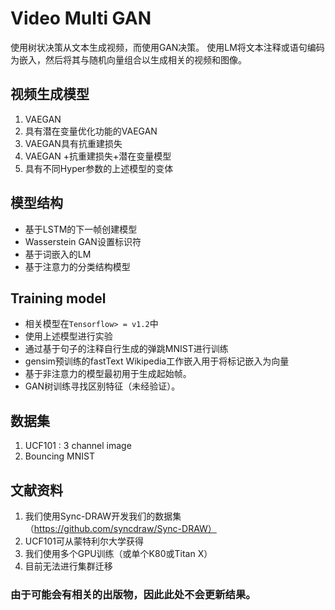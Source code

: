 # Video Multi GAN
使用树状决策从文本生成视频，而使用GAN决策。 使用LM将文本注释或语句编码为嵌入，然后将其与随机向量组合以生成相关的视频和图像。

## 视频生成模型
1. VAEGAN
2. 具有潜在变量优化功能的VAEGAN
3. VAEGAN具有抗重建损失
4. VAEGAN +抗重建损失+潜在变量模型
5. 具有不同Hyper参数的上述模型的变体

## 模型结构
* 基于LSTM的下一帧创建模型
* Wasserstein GAN设置标识符
* 基于词嵌入的LM
* 基于注意力的分类结构模型

## Training model
* 相关模型在```Tensorflow> = v1.2```中
* 使用上述模型进行实验
* 通过基于句子的注释自行生成的弹跳MNIST进行训练
* gensim预训练的fastText Wikipedia工作嵌入用于将标记嵌入为向量
* 基于非注意力的模型最初用于生成起始帧。
* GAN树训练寻找区别特征（未经验证）。

## 数据集
1. UCF101 : 3 channel image
2. Bouncing MNIST

## 文献资料
1. 我们使用Sync-DRAW开发我们的数据集（https://github.com/syncdraw/Sync-DRAW）
2. UCF101可从蒙特利尔大学获得
3. 我们使用多个GPU训练（或单个K80或Titan X）
4. 目前无法进行集群迁移

### 由于可能会有相关的出版物，因此此处不会更新结果。
